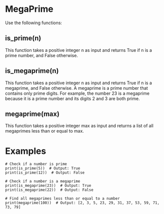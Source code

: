 # MegaPrime


Use the following functions:

## is_prime(n)

This function takes a positive integer n as input and returns True if n is a prime number, and False otherwise.

## is_megaprime(n)

This function takes a positive integer n as input and returns True if n is a megaprime, and False otherwise. A megaprime is a prime number that contains only prime digits. For example, the number 23 is a megaprime because it is a prime number and its digits 2 and 3 are both prime.

## megaprime(max)

This function takes a positive integer max as input and returns a list of all megaprimes less than or equal to max.

# Examples
```
# Check if a number is prime
print(is_prime(5))  # Output: True
print(is_prime(12))  # Output: False

# Check if a number is a megaprime
print(is_megaprime(23))  # Output: True
print(is_megaprime(22))  # Output: False

# Find all megaprimes less than or equal to a number
print(megaprime(100))  # Output: [2, 3, 5, 23, 29, 31, 37, 53, 59, 71, 73, 79]
```
